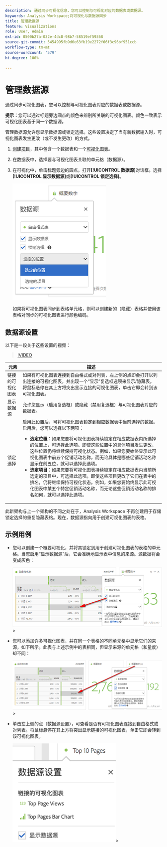 ```yaml
---
description: 通过同步可视化信息，您可以控制与可视化对应的数据表或数据源。
keywords: Analysis Workspace;将可视化与数据源同步
title: 管理数据源
feature: Visualizations
role: User, Admin
exl-id: 0500b27a-032e-4dc8-98b7-58519ef59368
source-git-commit: 5454995fb9d6e63fb19e2272f66f3c96bf951ccb
workflow-type: tm+mt
source-wordcount: '579'
ht-degree: 100%

---
```


# 管理数据源

通过同步可视化图表，您可以控制与可视化图表对应的数据表或数据源。

**提示：**&#x200B;您可以通过标题旁边圆点的颜色来辨别所关联的可视化图表。颜色一致表示可视化图表基于同一个数据源。

管理数据源允许您显示数据源或锁定选择。这些设置决定了当有新数据输入时，可视化图表发生更改（或不发生更改）的方式。

1. [创建项目](/help/analyze/analysis-workspace/home.md)，其中包含一个数据表和一个[可视化图表](/help/analyze/analysis-workspace/visualizations/freeform-analysis-visualizations.md)。
1. 在数据表中，选择要与可视化图表关联的单元格（数据源）。
1. 在可视化中，单击标题旁边的圆点，打开&#x200B;**[!UICONTROL 数据源]**&#x200B;对话框。选择&#x200B;**[!UICONTROL 显示数据源]**&#x200B;或&#x200B;**[!UICONTROL 锁定选择]**。

   ![](assets/manage-data-source.png)

   如果将可视化图表同步到表格单元格，则可以创建新的（隐藏）表格并使用该表格对同步的可视化图表进行颜色编码。

## 数据源设置

以下是一段关于这些设置的视频：

>[!VIDEO](https://video.tv.adobe.com/v/23729/?quality=12)

| 元素 | 描述 |
| --- | --- |
| 链接的可视化图表 | 如果有可视化图表连接到自由格式或对列表，左上侧的点即会打开以列出连接的可视化图表，并出现一个“显示”复选框选项来显示/隐藏表。 将鼠标悬停在其上方将突出显示连接的可视化图表，单击它即会转到该可视化图表。 |
| 显示数据源 | 允许您显示（启用复选框）或隐藏（禁用复选框）与可视化图表对应的数据表。 |
| 锁定选择 | 启用此设置后，可将可视化图表锁定到相应数据表中当前选择的数据。启用后，您可以选择以下两项：<ul><li>**选定位置**：如果您要将可视化图表持续锁定在相应数据表内所选择的位置上，可选择此选项。即使这些位置中的具体项目发生更改，这些位置仍将继续保持可视化状态。例如，如果您要始终显示此可视化图表中前五个促销活动名称，而无论具体是哪些促销活动名称显示在前五位，就可以选择此选项。</li><li>**选定项目**：如果您要将可视化图表持续锁定在相应数据表内当前所选定的项目中，可选择此选项。即使这些项目更改了它们在表中的排名，仍将继续保持可视化状态。例如，如果您要始终显示此可视化图表中某五个特定促销活动名称，而无论这些促销活动名称的排名如何，就可以选择此选项。</li></ul> |

此新架构与上一个架构的不同之处在于，Analysis Workspace 不再创建用于存储锁定选择的重复隐藏表格。现在，数据源指向用于创建可视化图表的表格。

## 示例用例

* 您可以创建一个概要可视化，并将其锁定到用于创建可视化图表的表格的单元格。当您启用“显示数据源”后，它会准确地显示表中信息的来源。源数据将会变成灰色：

   ![](assets/data-source2.png)>
* 您可以添加许多可视化图表，并在同一个表格的不同单元格中显示它们的来源，如下所示。此表与上述示例中的表相同，但显示来源的单元格（和量度）却不同：

   ![](assets/data-source3.png)>
* 单击左上侧的点（数据源设置），可查看是否有可视化图表连接到自由格式或对列表。将鼠标悬停在其上方将突出显示链接的可视化图表，单击它即会转到该可视化图表。

   ![](assets/linked-visualizations.png)>
